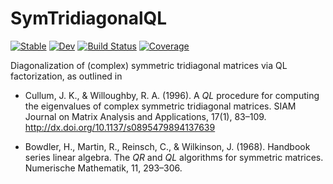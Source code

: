 # SymTridiagonalQL

[![Stable](https://img.shields.io/badge/docs-stable-blue.svg)](https://jagot.github.io/SymTridiagonalQL.jl/stable/)
[![Dev](https://img.shields.io/badge/docs-dev-blue.svg)](https://jagot.github.io/SymTridiagonalQL.jl/dev/)
[![Build Status](https://github.com/jagot/SymTridiagonalQL.jl/actions/workflows/CI.yml/badge.svg?branch=main)](https://github.com/jagot/SymTridiagonalQL.jl/actions/workflows/CI.yml?query=branch%3Amain)
[![Coverage](https://codecov.io/gh/jagot/SymTridiagonalQL.jl/branch/main/graph/badge.svg)](https://codecov.io/gh/jagot/SymTridiagonalQL.jl)

Diagonalization of (complex) symmetric tridiagonal matrices via QL
factorization, as outlined in

- Cullum, J. K., & Willoughby, R. A. (1996). A $QL$ procedure for
  computing the eigenvalues of complex symmetric tridiagonal
  matrices. SIAM Journal on Matrix Analysis and Applications, 17(1),
  83–109. http://dx.doi.org/10.1137/s0895479894137639
  
- Bowdler, H., Martin, R., Reinsch, C., & Wilkinson,
  J. (1968). Handbook series linear algebra. The $QR$ and $QL$ algorithms
  for symmetric matrices. Numerische Mathematik, 11, 293–306.

